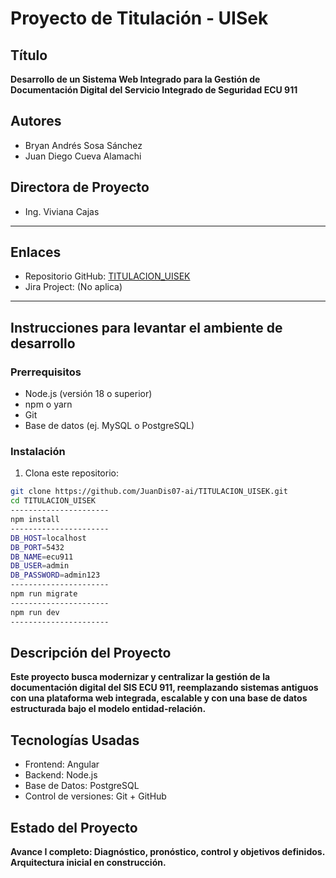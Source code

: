 # Proyecto de Titulación - UISek

## Título
**Desarrollo de un Sistema Web Integrado para la Gestión de Documentación Digital del Servicio Integrado de Seguridad ECU 911**

## Autores
- Bryan Andrés Sosa Sánchez
- Juan Diego Cueva Alamachi

## Directora de Proyecto
- Ing. Viviana Cajas

---

## Enlaces

- Repositorio GitHub: [TITULACION_UISEK](https://github.com/JuanDis07-ai/TITULACION_UISEK)
- Jira Project: (No aplica)

---

## Instrucciones para levantar el ambiente de desarrollo

### Prerrequisitos

- Node.js (versión 18 o superior)
- npm o yarn
- Git
- Base de datos (ej. MySQL o PostgreSQL)

### Instalación

1. Clona este repositorio:

```bash
git clone https://github.com/JuanDis07-ai/TITULACION_UISEK.git
cd TITULACION_UISEK
----------------------
npm install
----------------------
DB_HOST=localhost
DB_PORT=5432
DB_NAME=ecu911
DB_USER=admin
DB_PASSWORD=admin123
----------------------
npm run migrate
----------------------
npm run dev
----------------------
```

## Descripción del Proyecto
**Este proyecto busca modernizar y centralizar la gestión de la documentación digital del SIS ECU 911, reemplazando sistemas antiguos con una plataforma web integrada, escalable y con una base de datos estructurada bajo el modelo entidad-relación.**

## Tecnologías Usadas
- Frontend: Angular
- Backend: Node.js
- Base de Datos: PostgreSQL
- Control de versiones: Git + GitHub

## Estado del Proyecto
**Avance I completo: Diagnóstico, pronóstico, control y objetivos definidos. Arquitectura inicial en construcción.**
